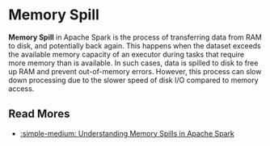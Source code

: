 # Memory Spill

**Memory Spill** in Apache Spark is the process of transferring data from RAM to
disk, and potentially back again.
This happens when the dataset exceeds the available memory capacity of an executor
during tasks that require more memory than is available.
In such cases, data is spilled to disk to free up RAM and prevent out-of-memory
errors. However, this process can slow down processing due to the slower speed
of disk I/O compared to memory access.

## Read Mores

- [:simple-medium: Understanding Memory Spills in Apache Spark](https://blog.stackademic.com/understanding-memory-spills-in-apache-spark-bb0eb5ed8e0d)
